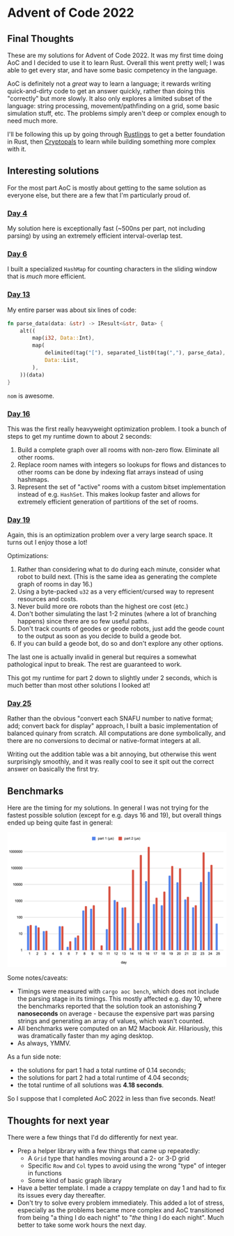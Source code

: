 # Advent of Code 2022

## Final Thoughts
These are my solutions for Advent of Code 2022. It was my first time doing AoC and I decided to use it to learn Rust. Overall this went pretty well; I was able to get every star, and have some basic competency in the language.

AoC is definitely not a _great_ way to learn a language; it rewards writing quick-and-dirty code to get an answer quickly, rather than doing this "correctly" but more slowly. It also only explores a limited subset of the language: string processing, movement/pathfinding on a grid, some basic simulation stuff, etc. The problems simply aren't deep or complex enough to need much more.

I'll be following this up by going through [Rustlings](https://github.com/rust-lang/rustlings) to get a better foundation in Rust, then [Cryptopals](https://cryptopals.com/) to learn while building something more complex with it.

## Interesting solutions
For the most part AoC is mostly about getting to the same solution as everyone else, but there are a few that I'm particularly proud of.

### [Day 4](https://github.com/glasir/aoc22/blob/main/src/day4.rs)
My solution here is exceptionally fast (~500ns per part, not including parsing) by using an extremely efficient interval-overlap test.

### [Day 6](https://github.com/glasir/aoc22/blob/main/src/day6.rs)
I built a specialized `HashMap` for counting characters in the sliding window that is _much_ more efficient.

### [Day 13](https://github.com/glasir/aoc22/blob/main/src/day13.rs)
My entire parser was about six lines of code:
```rust
fn parse_data(data: &str) -> IResult<&str, Data> {
    alt((
        map(i32, Data::Int),
        map(
            delimited(tag("["), separated_list0(tag(","), parse_data), tag("]")),
            Data::List,
        ),
    ))(data)
}
```
`nom` is awesome.

### [Day 16](https://github.com/glasir/aoc22/blob/main/src/day16.rs)
This was the first really heavyweight optimization problem. I took a bunch of steps to get my runtime down to about 2 seconds:

1. Build a complete graph over all rooms with non-zero flow. Eliminate all other rooms.
2. Replace room names with integers so lookups for flows and distances to other rooms can be done by indexing flat arrays instead of using hashmaps.
3. Represent the set of "active" rooms with a custom bitset implementation instead of e.g. `HashSet`. This makes lookup faster and allows for extremely efficient generation of partitions of the set of rooms.

### [Day 19](https://github.com/glasir/aoc22/blob/main/src/day19.rs)
Again, this is an optimization problem over a very large search space. It turns out I enjoy those a lot!

Optimizations:
1. Rather than considering what to do during each minute, consider what robot to build next. (This is the same idea as generating the complete graph of rooms in day 16.)
2. Using a byte-packed `u32` as a very efficient/cursed way to represent resources and costs.
3. Never build more ore robots than the highest ore cost (etc.)
4. Don't bother simulating the last 1-2 minutes (where a lot of branching happens) since there are so few useful paths.
5. Don't track counts of geodes or geode robots, just add the geode count to the output as soon as you decide to build a geode bot.
6. If you can build a geode bot, do so and don't explore any other options.

The last one is actually invalid in general but requires a somewhat pathological input to break. The rest are guaranteed to work.

This got my runtime for part 2 down to slightly under 2 seconds, which is much better than most other solutions I looked at!

### [Day 25](https://github.com/glasir/aoc22/blob/main/src/day25.rs)
Rather than the obvious "convert each SNAFU number to native format; add; convert back for display" approach, I built a basic implementation of balanced quinary from scratch. All computations are done symbolically, and there are no conversions to decimal or native-format integers at all.

Writing out the addition table was a bit annoying, but otherwise this went surprisingly smoothly, and it was really cool to see it spit out the correct answer on basically the first try.

## Benchmarks
Here are the timing for my solutions. In general I was not trying for the fastest possible solution (except for e.g. days 16 and 19), but overall things ended up being quite fast in general:

![bar graph of solution timings](./timings.png)

Some notes/caveats:
* Timings were measured with `cargo aoc bench`, which does not include the parsing stage in its timings. This mostly affected e.g. day 10, where the benchmarks reported that the solution took an astonishing **7 nanoseconds** on average - because the expensive part was parsing strings and generating an array of values, which wasn't counted.
* All benchmarks were computed on an M2 Macbook Air. Hilariously, this was dramatically faster than my aging desktop.
* As always, YMMV.

As a fun side note:
 * the solutions for part 1 had a total runtime of 0.14 seconds;
 * the solutions for part 2 had a total runtime of 4.04 seconds;
 * the total runtime of all solutions was **4.18 seconds**.

So I suppose that I completed AoC 2022 in less than five seconds. Neat!


## Thoughts for next year
There were a few things that I'd do differently for next year.

* Prep a helper library with a few things that came up repeatedly:
  * A `Grid` type that handles moving around a 2- or 3-D grid
  * Specific `Row` and `Col` types to avoid using the wrong "type" of integer in functions
  * Some kind of basic graph library
* Have a better template. I made a crappy template on day 1 and had to fix its issues every day thereafter.
* Don't try to solve every problem immediately. This added a lot of stress, especially as the problems became more complex and AoC transitioned from being "a thing I do each night" to "_the_ thing I do each night". Much better to take some work hours the next day.
